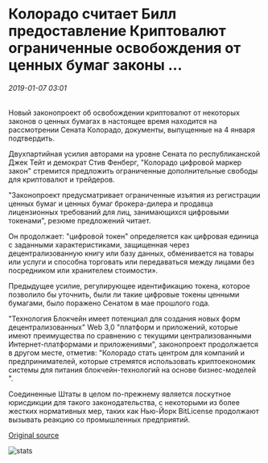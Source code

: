 # Колорадо считает Билл предоставление Криптовалют ограниченные освобождения от ценных бумаг законы ...

###### 2019-01-07 03:01

Новый законопроект об освобождении криптовалют от некоторых законов о ценных бумагах в настоящее время находится на рассмотрении Сената Колорадо, документы, выпущенные на 4 января подтвердить.

Двухпартийная усилия авторами на уровне Сената по республиканской Джек Тейт и демократ Стив Фенберг, "Колорадо цифровой маркер закон" стремится предложить ограниченные дополнительные свободы для криптовалют и трейдеров.

"Законопроект предусматривает ограниченные изъятия из регистрации ценных бумаг и ценных бумаг брокера-дилера и продавца лицензионных требований для лиц, занимающихся цифровыми токенами", резюме предложений читает.

Он продолжает: "цифровой токен" определяется как цифровая единица с заданными характеристиками, защищенная через децентрализованную книгу или базу данных, обменивается на товары или услуги и способна торговать или передаваться между лицами без посредником или хранителем стоимости».

Предыдущее усилие, регулирующее идентификацию токена, которое позволило бы уточнить, были ли такие цифровые токены ценными бумагами, было поражено Сенатом в мае прошлого года.

"Технология Блокчейн имеет потенциал для создания новых форм децентрализованных" Web 3,0 "платформ и приложений, которые имеют преимущества по сравнению с текущими централизованными Интернет-платформами и приложениями", законопроект продолжается в другом месте, отметив: "Колорадо стать центром для компаний и предпринимателей, которые стремятся использовать криптоекономик системы для питания блокчейн-технологий на основе бизнес-моделей ".

Соединенные Штаты в целом по-прежнему является лоскутное юрисдикции для такого законодательства, с некоторыми из более жестких нормативных мер, таких как Нью-Йорк BitLicense продолжают вызывать реакцию со промышленных предприятий.

[Original source](https://cointelegraph.com/news/colorado-considers-bill-giving-cryptocurrencies-limited-exemptions-from-securities-laws)

![stats](https://c.statcounter.com/11760860/0/a89fa40b/1/ "stats")